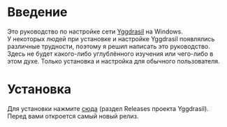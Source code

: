 # Введение
Это руководство по настройке сети [Yggdrasil](https://github.com/yggdrasil-network/yggdrasil-go) на Windows.
<br>У некоторых людей при установке и настройке Yggdrasil появлялись различные трудности, поэтому я решил написать это руководство.
<br>Здесь не будет какого-либо углублённого изучения или чего-либо в этом духе. Только установка и настройка для обычного пользователя.

# Установка
Для установки нажмите [сюда](https://github.com/yggdrasil-network/yggdrasil-go/releases) (раздел Releases проекта Yggdrasil). Перед вами откроется самый новый релиз.
<br>
